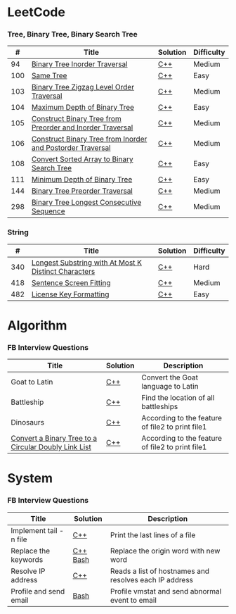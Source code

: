 LeetCode
========

### Tree, Binary Tree, Binary Search Tree

| # | Title | Solution | Difficulty |
|---| ----- | -------- | ---------- |
|94|[Binary Tree Inorder Traversal](https://leetcode.com/problems/binary-tree-inorder-traversal) | [C++](./leetcode/tree//94-Binary-Tree-Inorder-Traversal.cpp)|Medium|
|100|[Same Tree](https://leetcode.com/problems/same-tree/) | [C++](./leetcode/tree/100-Same-Tree.cpp)|Easy|
|103|[Binary Tree Zigzag Level Order Traversal](https://leetcode.com/problems/binary-tree-zigzag-level-order-traversal/) | [C++](./leetcode/tree/103-Binary-Tree-Zigzag-Level-Order-Traversal.cpp)|Medium|
|104|[Maximum Depth of Binary Tree](https://leetcode.com/problems/maximum-depth-of-binary-tree) | [C++](./leetcode/tree/104-Maximum-Depth-of-Binary-Tree.cpp)|Easy|
|105|[Construct Binary Tree from Preorder and Inorder Traversal](https://leetcode.com/problems/construct-binary-tree-from-preorder-and-inorder-traversal/) | [C++](./leetcode/tree/105-Construct-Binary-Tree-from-Preorder-and-Inorder-Traversal.cpp)|Medium|
|106|[Construct Binary Tree from Inorder and Postorder Traversal](https://leetcode.com/problems/construct-binary-tree-from-inorder-and-postorder-traversal) | [C++](./leetcode/tree/106-Construct-Binary-Tree-from-Inorder-and-Postorder-Traversal.cpp)|Medium|
|108|[Convert Sorted Array to Binary Search Tree](https://leetcode.com/problems/convert-sorted-array-to-binary-search-tree) | [C++](./leetcode/tree/108-Convert-Sorted-Array-to-Binary-Search-Tree.cpp)|Easy|
|111|[Minimum Depth of Binary Tree](https://leetcode.com/problems/minimum-depth-of-binary-tree) | [C++](./leetcode/tree/111-Minimum-Depth-of-Binary-Tree.cpp)|Easy|
|144|[Binary Tree Preorder Traversal](https://leetcode.com/problems/binary-tree-preorder-traversal/description/) | [C++](./leetcode/tree/144-Binary-Tree-Preorder-Traversal.cpp)|Medium|
|298|[Binary Tree Longest Consecutive Sequence](https://leetcode.com/problems/binary-tree-longest-consecutive-sequence/description/) | [C++](./leetcode/tree/298-Binary-Tree-Longest-Consecutive-Sequence.cpp)|Medium|

### String


| # | Title | Solution | Difficulty |
|---| ----- | -------- | ---------- |
|340|[Longest Substring with At Most K Distinct Characters](https://leetcode.com/problems/longest-substring-with-at-most-k-distinct-characters/description/) | [C++](./leetcode/string/340-Longest-Substring-with-At-Most-K-Distinct-Characters.cpp)|Hard|
|418|[Sentence Screen Fitting](https://leetcode.com/problems/sentence-screen-fitting/description/) | [C++](./leetcode/string/418-Sentence-Screen-Fitting.cpp)|Medium|
|482|[License Key Formatting](https://leetcode.com/problems/license-key-formatting/description/) | [C++](./leetcode/string/482-License-Key-Formatting.cpp)|Easy|

Algorithm
========

### FB Interview Questions


|   Title  | Solution | Description |
| -------- | -------- | -------- |
| Goat to Latin | [C++](./algorithm/FB/Goat_to_Latin.cpp) | Convert the Goat language to Latin |
| Battleship | [C++](./algorithm/FB/battleship.cpp)| Find the location of all battleships |
| Dinosaurs | [C++](./algorithm/FB/dinosaurs.cpp)| According to the feature of file2 to print file1 |
| [Convert a Binary Tree to a Circular Doubly Link List](https://www.geeksforgeeks.org/convert-a-binary-tree-to-a-circular-doubly-link-list/) | [C++](./algorithm/FB/BST-CDLL.cpp)| According to the feature of file2 to print file1 |

System
========

### FB Interview Questions

|   Title  | Solution | Description |
| -------- | -------- |  -------- |
| Implement tail -n file | [C++](./system/FB/implement_tail.cpp) | Print the last lines of a file |
| Replace the keywords | [C++](./system/FB/implement_file_replace.cpp) [Bash](./system/FB/replace.sh) | Replace the origin word with new word |
| Resolve IP address | [C++](./system/FB/resolve.cpp) | Reads a list of hostnames and resolves each IP address |
| Profile and send email | [Bash](./system/FB/sendemail.sh) | Profile vmstat and send abnormal event to email |

